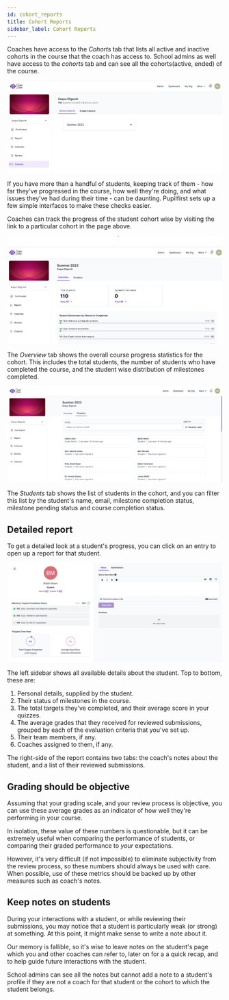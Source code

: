 ```yaml
---
id: cohort_reports
title: Cohort Reports
sidebar_label: Cohort Reports
---
```


Coaches have access to the _Cohorts_ tab that lists all active and inactive cohorts in the course that the coach has access to. School admins as well have access to the _cohorts_ tab and can see all the cohorts(active, ended) of the course.

![Coach's list of students](../assets/cohort_reports/cohorts_page.png)

If you have more than a handful of students, keeping track of them - how far they've progressed in the course, how well they're doing, and what issues they've had during their time - can be daunting. Pupilfirst sets up a few simple interfaces to make these checks easier.

Coaches can track the progress of the student cohort wise by visiting the link to a particular cohort in the page above.

![A cohort's report](../assets/cohort_reports/cohorts_show.png)

The _Overview_ tab shows the overall course progress statistics for the cohort. This includes the total students, the number of students who have completed the course, and the student wise distribution of milestones completed.

![A cohort's students page](../assets/cohort_reports/cohorts_students.png)

The _Students_ tab shows the list of students in the cohort, and you can filter this list by the student's name, email, milestone completion status, milestone pending status and course completion status.

## Detailed report

To get a detailed look at a student's progress, you can click on an entry to open up a report for that student.

![A student's report](../assets/cohort_reports/cohorts_student_report.png)

The left sidebar shows all available details about the student. Top to bottom, these are:

1. Personal details, supplied by the student.
2. Their status of milestones in the course.
3. The total targets they've completed, and their average score in your quizzes.
4. The average grades that they received for reviewed submissions, grouped by each of the evaluation criteria that you've set up.
5. Their team members, if any.
6. Coaches assigned to them, if any.

The right-side of the report contains two tabs: the coach's notes about the student, and a list of their reviewed submissions.

## Grading should be objective

Assuming that your grading scale, and your review process is objective, you can use these average grades as an indicator of how well they're performing in your course.

In isolation, these value of these numbers is questionable, but it can be extremely useful when comparing the performance of students, or comparing their graded performance to _your_ expectations.

However, it's very difficult (if not impossible) to eliminate subjectivity from the review process, so these numbers should always be used with care. When possible, use of these metrics should be backed up by other measures such as coach's notes.

## Keep notes on students

During your interactions with a student, or while reviewing their submissions, you may notice that a student is particularly weak (or strong) at something. At this point, it might make sense to write a note about it.

Our memory is fallible, so it's wise to leave notes on the student's page which you and other coaches can refer to, later on for a a quick recap, and to help guide future interactions with the student.

School admins can see all the notes but cannot add a note to a student's profile if they are not a coach for that student or the cohort to which the student belongs.
